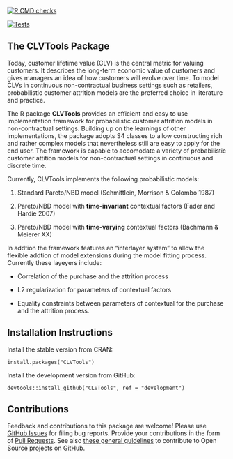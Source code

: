 
[![R CMD
checks](https://github.com/bachmannpatrick/CLVTools/workflows/R-CMD-check/badge.svg)](https://github.com/bachmannpatrick/CLVTools/actions)

[![Tests](https://github.com/bachmannpatrick/CLVTools/workflows/Tests/badge.svg)](https://github.com/bachmannpatrick/CLVTools/actions)

<!-- README.md is generated from README.Rmd. Please edit that file -->

## The CLVTools Package

Today, customer lifetime value (CLV) is the central metric for valuing
customers. It describes the long-term economic value of customers and
gives managers an idea of how customers will evolve over time. To model
CLVs in continuous non-contractual business settings such as retailers,
probabilistic customer attrition models are the preferred choice in
literature and practice.

The R package **CLVTools** provides an efficient and easy to use
implementation framework for probabilistic customer attrition models in
non-contractual settings. Building up on the learnings of other
implementations, the package adopts S4 classes to allow constructing
rich and rather complex models that nevertheless still are easy to apply
for the end user. The framework is capable to accomodate a variety of
probabilistic customer attition models for non-contractual settings in
continuous and discrete time.

Currently, CLVTools implements the following probabilistic models:

1)  Standard Pareto/NBD model (Schmittlein, Morrison & Colombo 1987)

2)  Pareto/NBD model with **time-invariant** contextual factors (Fader
    and Hardie 2007)

3)  Pareto/NBD model with **time-varying** contextual factors (Bachmann
    & Meierer XX)

In addtion the framework features an “interlayer system” to allow the
flexible addtion of model extensions during the model fitting process.
Currently these layeyers include:

  - Correlation of the purchase and the attrition process

  - L2 regularization for parameters of contextual factors

  - Equality constraints between parameters of contextual for the
    purchase and the attrition process.

## Installation Instructions

Install the stable version from CRAN:

    install.packages("CLVTools")

Install the development version from GitHub:

    devtools::install_github("CLVTools", ref = "development")

## Contributions

Feedback and contributions to this package are welcome\! Please use
[GitHub Issues](https://github.com/bachmannpatrick/CLVTools/issues) for
filing bug reports. Provide your contributions in the form of [Pull
Requests](https://help.github.com/articles/about-pull-requests/). See
also [these general
guidelines](https://guides.github.com/activities/contributing-to-open-source/#contributing)
to contribute to Open Source projects on GitHub.
